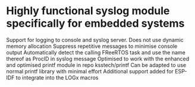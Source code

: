 # Highly functional syslog module specifically for embedded systems

Support for logging to console and syslog server.
Does not use dynamic memory allocation
Suppress repetitive messages to minimise console output
Automatically detect the calling FReeRTOS task and use the name thereof as ProcID in syslog message
Optimised to work with the enhanced and optimised printf module in repo ksstech/printf
Can be adapted to use normal printf library with minimal effort
Additional support added for ESP-IDF to integrate into the LOGx macros
